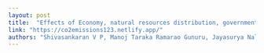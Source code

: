 ```yaml
---
layout: post
title:  "Effects of Economy, natural resources distribution, government policies on CO2 emissions by countries"
link: "https://co2emissions123.netlify.app/"
authors: "Shivasankaran V P, Manoj Taraka Ramarao Gunuru, Jayasurya Nalamolu"
---
```

